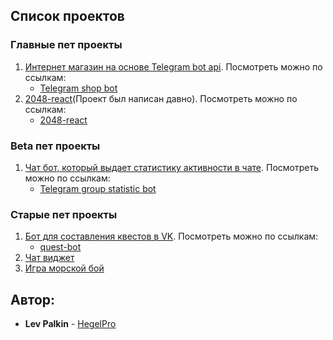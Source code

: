 ## Список проектов


### Главные пет проекты

1. [Интернет магазин на основе Telegram bot api](https://github.com/HegelPro/tg-store). Посмотреть можно по ссылкам:
	* [Telegram shop bot](https://t.me/hegeltest_bot)
2. [2048-react](https://github.com/HegelPro/2048-react)(Проект был написан давно). Посмотреть можно по ссылкам:
	* [2048-react](http://178.163.84.142:8080/)

### Beta пет проекты

1. [Чат бот, который выдает статистику активности в чате](https://github.com/HegelPro/tg-group-bot). Посмотреть можно по ссылкам:
	* [Telegram group statistic bot](https://t.me/HegelChatEnjoyerBot)


### Старые пет проекты

1. [Бот для составления квестов в VK](https://github.com/HegelPro/question_bot). Посмотреть можно по ссылкам:
	* [quest-bot](https://vk.com/club196513488)
2. [Чат виджет](https://github.com/HegelPro/chatWidget)
3. [Игра морской бой](https://github.com/HegelPro/BattleShip)

## Автор:

* **Lev Palkin** - [HegelPro](https://github.com/HegelPro)
